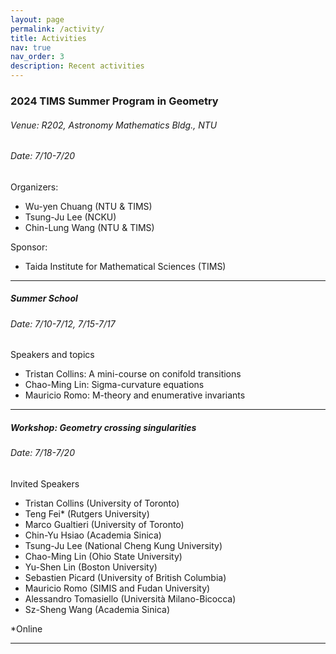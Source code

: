 ```yaml
---
layout: page
permalink: /activity/
title: Activities
nav: true
nav_order: 3
description: Recent activities
---
```


### **2024 TIMS Summer Program in Geometry**
###### Venue: R202, Astronomy Mathematics Bldg., NTU
###### Date: 7/10-7/20

Organizers:
 - Wu-yen Chuang (NTU & TIMS)
 - Tsung-Ju Lee (NCKU)
 - Chin-Lung Wang (NTU & TIMS)

Sponsor:
 - Taida Institute for Mathematical Sciences (TIMS)

-------

##### Summer School 
###### Date: 7/10-7/12, 7/15-7/17


Speakers and topics
 - Tristan Collins: A mini-course on conifold transitions
 - Chao-Ming Lin: Sigma-curvature equations
 - Mauricio Romo: M-theory and enumerative invariants
 


-------
##### Workshop: *Geometry crossing singularities*
###### Date: 7/18-7/20


Invited Speakers
 - Tristan Collins (University of Toronto)
 - Teng Fei* (Rutgers University)
 - Marco Gualtieri (University of Toronto)
 -	Chin-Yu Hsiao (Academia Sinica)
 -	Tsung-Ju Lee (National Cheng Kung University)
 -	Chao-Ming Lin (Ohio State University)
 -	Yu-Shen Lin (Boston University)
 -	Sebastien Picard (University of British Columbia)
 -	Mauricio Romo (SIMIS and Fudan University)
 -	Alessandro Tomasiello (Università Milano-Bicocca)
 -	Sz-Sheng Wang (Academia Sinica)

*Online


-------



